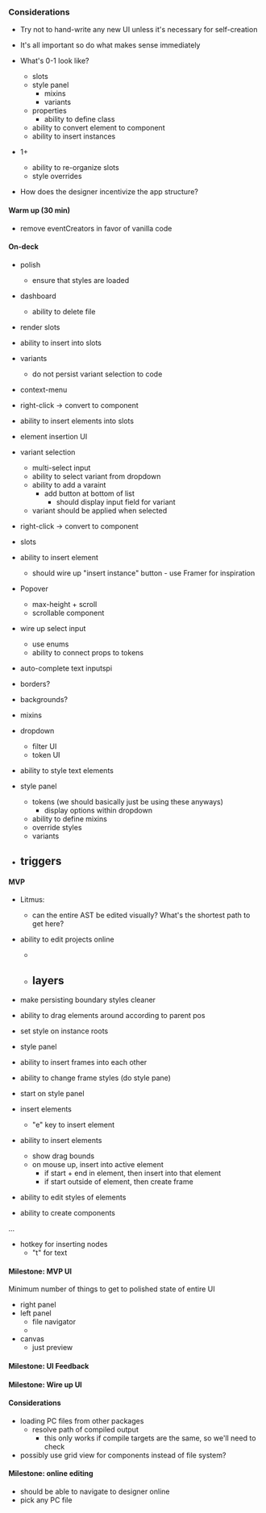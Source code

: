 ### Considerations

- Try not to hand-write any new UI unless it's necessary for self-creation
- It's all important so do what makes sense immediately

- What's 0-1 look like?

  - slots
  - style panel
    - mixins
    - variants
  - properties
    - ability to define class
  - ability to convert element to component
  - ability to insert instances

- 1+

  - ability to re-organize slots
  - style overrides

- How does the designer incentivize the app structure?

#### Warm up (30 min)

- remove eventCreators in favor of vanilla code

#### On-deck

- polish

  - ensure that styles are loaded

- dashboard

  - ability to delete file

- render slots
- ability to insert into slots

- variants

  - do not persist variant selection to code

- context-menu

- right-click -> convert to component
- ability to insert elements into slots

- element insertion UI

- variant selection

  - multi-select input
  - ability to select variant from dropdown
  - ability to add a varaint
    - add button at bottom of list
      - should display input field for variant
  - variant should be applied when selected

- right-click -> convert to component
- slots
- ability to insert element

  - should wire up "insert instance" button - use Framer for inspiration

- Popover

  - max-height + scroll
  - scrollable component

- wire up select input

  - use enums
  - ability to connect props to tokens

- auto-complete text inputspi

- borders?
- backgrounds?

- mixins

- dropdown

  - filter UI
  - token UI

- ability to style text elements

- style panel

  - tokens (we should basically just be using these anyways)
    - display options within dropdown
  - ability to define mixins
  - override styles
  - variants

- ## triggers

#### MVP

- Litmus:

  - can the entire AST be edited visually? What's the shortest path to get here?

- ability to edit projects online

  -

  - ## layers

- make persisting boundary styles cleaner

- ability to drag elements around according to parent pos
- set style on instance roots

- style panel
- ability to insert frames into each other
- ability to change frame styles (do style pane)

- start on style panel

- insert elements

  - "e" key to insert element

- ability to insert elements

  - show drag bounds
  - on mouse up, insert into active element
    - if start + end in element, then insert into that element
    - if start outside of element, then create frame

- ability to edit styles of elements
- ability to create components

...

- hotkey for inserting nodes
  - "t" for text

#### Milestone: MVP UI

Minimum number of things to get to polished state of entire UI

- right panel
- left panel
  - file navigator
  -
- canvas
  - just preview

#### Milestone: UI Feedback

#### Milestone: Wire up UI

#### Considerations

- loading PC files from other packages
  - resolve path of compiled output
    - this only works if compile targets are the same, so we'll need to check
- possibly use grid view for components instead of file system?

#### Milestone: online editing

- should be able to navigate to designer online
- pick any PC file
